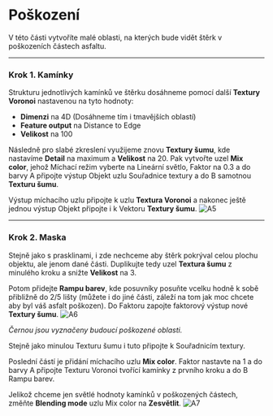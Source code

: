 # Poškození
V této části vytvoříte malé oblasti, na kterých bude vidět štěrk v poškozeních částech asfaltu.

---
### Krok 1. Kamínky
Strukturu jednotlivých kamínků ve štěrku dosáhneme pomocí další **Textury Voronoi** nastavenou na tyto hodnoty:
- **Dimenzi** na 4D (Dosáhneme tím i tmavějších oblastí)
- **Feature output** na Distance to Edge
- **Velikost** na 100

Následně pro slabé zkreslení využijeme znovu **Textury šumu**, kde nastavíme **Detail** na maximum a **Velikost** na 20. Pak vytvořte uzel **Mix color**, jehož Míchací režim vyberte na Lineární světlo, Faktor na 0.3 a do barvy A připojte výstup Objekt uzlu Souřadnice textury a do B samotnou **Texturu šumu**.

Výstup míchacího uzlu připojte k uzlu **Textura Voronoi** a nakonec ještě jednou výstup Objekt připojte i k Vektoru **Textury šumu**.
![A5](https://github.com/user-attachments/assets/56768842-a49c-409a-8277-b32edd9f7213)

---
### Krok 2. Maska
Stejně jako s prasklinami, i zde nechceme aby štěrk pokrýval celou plochu objektu, ale jenom dané části. Duplikujte tedy uzel **Textura šumu** z minulého kroku a snižte **Velikost** na 3.

Potom přidejte **Rampu barev**, kde posuvníky posuňte vcelku hodně k sobě přibližně do 2/5 lišty (můžete i do jiné části, záleží na tom jak moc chcete aby byl váš asfalt poškozen). Do Faktoru zapojte faktorový výstup nové **Textury šumu**.
![A6](https://github.com/user-attachments/assets/5c34ac53-41db-41a3-8a8c-a5bb44ee7dd2)

_Černou jsou vyznačeny budoucí poškozené oblasti._

Stejně jako minulou Texturu šumu i tuto připojte k Souřadnicím textury.

Poslední částí je přidání míchacího uzlu **Mix color**. Faktor nastavte na 1 a do barvy A připojte Texturu Voronoi tvořící kamínky z prvního kroku a do B Rampu barev.

Jelikož chceme jen světlé hodnoty kamínků v poškozených částech, změňte **Blending mode** uzlu Mix color na **Zesvětlit**.
![A7](https://github.com/user-attachments/assets/77ebcfa2-9af2-481b-b60d-b5878c7fab72)
